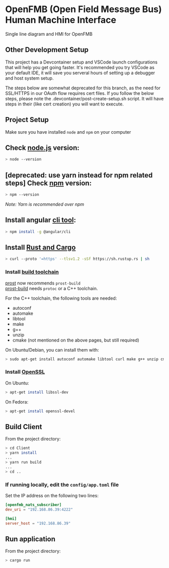 # OpenFMB (Open Field Message Bus) Human Machine Interface

Single line diagram and HMI for OpenFMB

## Other Development Setup

This project has a Devcontainer setup and VSCode launch configurations that will help you get going faster. It's recommended you try VSCode as your default IDE, it will save you serveral hours of setting up a debugger and host system setup.

The steps below are somewhat deprecated for this branch, as the need for SSL/HTTPS in our OAuth flow requires cert files. If you follow the below steps, please note the .devcontainer/post-create-setup.sh script. It will have steps in their (like cert creation) you will want to execute. 

## Project Setup

Make sure you have installed `node` and `npm` on your computer

## Check [node.js](https://nodejs.org/en/about/) version:

```bash
> node --version
```

## [deprecated: use yarn instead for npm related steps] Check [npm](https://www.npmjs.com/) version:

```bash
> npm --version
```
_Note: Yarn is recommended over npm_

## Install angular [cli tool](https://angular.io/cli):

```bash
> npm install -g @angular/cli
```

## Install [Rust and Cargo](https://www.rust-lang.org/learn/get-started)

```bash
> curl --proto '=https' --tlsv1.2 -sSf https://sh.rustup.rs | sh
```

### Install [build toolchain](https://github.com/protocolbuffers/protobuf/blob/main/src/README.md)

[prost](https://github.com/tokio-rs/prost) now recommends `prost-build`  
[prost-build](https://github.com/tokio-rs/prost/tree/master/prost-build) needs `protoc` or a C++ toolchain.

For the C++ toolchain, the following tools are needed:

* autoconf
* automake
* libtool
* make
* g++
* unzip
* cmake (not mentioned on the above pages, but still required)

On Ubuntu/Debian, you can install them with:

```bash
> sudo apt-get install autoconf automake libtool curl make g++ unzip cmake
```

### Install [OpenSSL](https://www.openssl.org/)

On Ubuntu:

```bash
> apt-get install libssl-dev
```

On Fedora:

```bash
> apt-get install openssl-devel
```

## Build Client

From the project directory:

```bash
> cd Client
> yarn install
...
> yarn run build
...
> cd ..
```

### If running locally, edit the `config/app.toml` file

Set the IP address on the following two lines:

```toml
[openfmb_nats_subscriber]
dev_uri = "192.168.86.39:4222"

[hmi]
server_host = "192.168.86.39"
```

## Run application

From the project directory:

```bash
> cargo run
```

